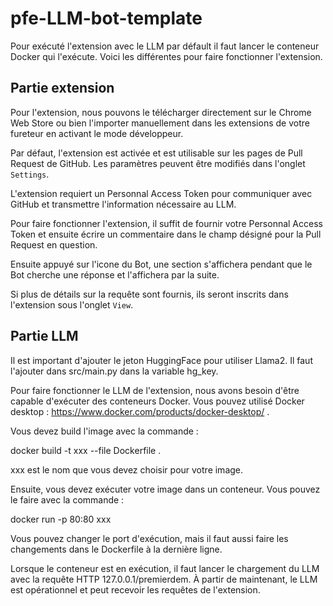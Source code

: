 # pfe-LLM-bot-template
Pour exécuté l'extension avec le LLM par défault il faut lancer le conteneur Docker qui l'exécute. Voici les différentes pour faire fonctionner l'extension.

## Partie extension

Pour l'extension, nous pouvons le télécharger directement sur le Chrome Web Store ou bien l'importer manuellement dans les extensions de votre fureteur en activant le mode développeur.

Par défaut, l'extension est activée et est utilisable sur les pages de Pull Request de GitHub. Les paramètres peuvent être modifiés dans l'onglet `Settings`.

L'extension requiert un Personnal Access Token pour communiquer avec GitHub et transmettre l'information nécessaire au LLM. 

Pour faire fonctionner l'extension, il suffit de fournir votre Personnal Access Token et ensuite écrire un commentaire dans le champ désigné pour la Pull Request en question.

Ensuite appuyé sur l'icone du Bot, une section s'affichera pendant que le Bot cherche une réponse et l'affichera par la suite.

Si plus de détails sur la requête sont fournis, ils seront inscrits dans l'extension sous l'onglet `View`.

## Partie LLM

Il est important d'ajouter le jeton HuggingFace pour utiliser Llama2. Il faut l'ajouter dans src/main.py dans la variable hg_key.

Pour faire fonctionner le LLM de l'extension, nous avons besoin d'être capable d'exécuter des conteneurs Docker. Vous pouvez utilisé Docker desktop : https://www.docker.com/products/docker-desktop/ .

Vous devez build l'image avec la commande : 

docker build -t xxx --file Dockerfile .

xxx est le nom que vous devez choisir pour votre image.

Ensuite, vous devez exécuter votre image dans un conteneur. Vous pouvez le faire avec la commande :

docker run -p 80:80 xxx

Vous pouvez changer le port d'exécution, mais il faut aussi faire les changements dans le Dockerfile à la dernière ligne.

Lorsque le conteneur est en exécution, il faut lancer le chargement du LLM avec la requête HTTP 127.0.0.1/premierdem.
À partir de maintenant, le LLM est opérationnel et peut recevoir les requêtes de l'extension. 
